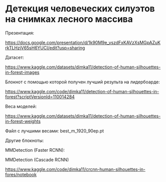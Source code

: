 # Детекция человеческих силуэтов на снимках лесного массива

Презентация:

https://docs.google.com/presentation/d/1k90M9e_vszdFxKAVzXsMGpAZuKrkTLHzjV65sH6YUCI/edit?usp=sharing


Датасет:

https://www.kaggle.com/datasets/dimka11/detection-of-human-silhouettes-in-forest-images

Блокнот с помощью которой получен лучший результа на лидербоарде:

https://www.kaggle.com/code/dimka11/detection-of-human-silhouettes-in-forest?scriptVersionId=110014284


Веса моделей:

https://www.kaggle.com/datasets/dimka11/detection-of-human-silhouettes-in-forest-weights

Файл с лучшими весами: best_m_1920_90ep.pt



Другие блокноты:


MMDetection (Faster RCNN):


MMDetection (Cascade RCNN)

https://www.kaggle.com/code/dimka11/crcnn-human-silhouettes-in-fores/notebook

